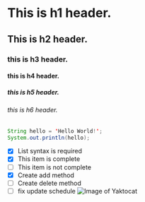# This is h1 header.
## This is h2 header.
### this is h3 header.
#### this is h4 header.
##### this is h5 header.
###### this is h6 header.
``` java
String hello = 'Hello World!';
System.out.println(hello);
```
- [x] List syntax is required
- [x] This item is complete
- [ ] This item is not complete
- [X] Create add method
- [ ] Create delete method
- [ ] fix update schedule
![Image of Yaktocat](https://github.com/ledientai16/skills-communicate-using-markdown/assets/74253530/780933b6-2b1c-4624-be69-a62f58e720b9)
